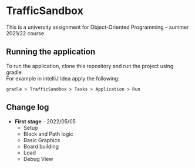 # TrafficSandbox

This is a university assignment for Object-Oriented Programming – summer 2021/22 course.


## Running the application
To run the application, clone this repository and run the project using gradle. <br>
For example in intelliJ Idea apply the following: 
``` 
gradle > TrafficSandbox > Tasks > Application > Run
```

## Change log

- **First stage** - 2022/05/05
  - Setup
  - Block and Path logic
  - Basic Graphics
  - Board building 
  - Load 
  - Debug View 

